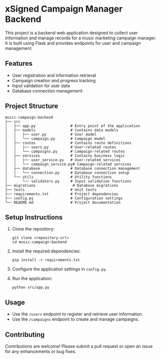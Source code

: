 # xSigned Campaign Manager Backend

This project is a backend web application designed to collect user information and manage records for a music marketing campaign manager. It is built using Flask and provides endpoints for user and campaign management.

## Features

- User registration and information retrieval
- Campaign creation and progress tracking
- Input validation for user data
- Database connection management

## Project Structure

```
music-campaign-backend
├── src
│   ├── app.py                # Entry point of the application
│   ├── models                # Contains data models
│   │   ├── user.py           # User model
│   │   └── campaign.py       # Campaign model
│   ├── routes                # Contains route definitions
│   │   ├── users.py          # User-related routes
│   │   └── campaigns.py      # Campaign-related routes
│   ├── services              # Contains business logic
│   │   ├── user_service.py   # User-related services
│   │   └── campaign_service.py# Campaign-related services
│   ├── database              # Database connection management
│   │   └── connection.py     # Database connection setup
│   └── utils                 # Utility functions
│       └── validators.py     # Input validation functions
├── migrations                 # Database migrations
├── tests                     # Unit tests
├── requirements.txt          # Project dependencies
├── config.py                 # Configuration settings
└── README.md                 # Project documentation
```

## Setup Instructions

1. Clone the repository:
   ```
   git clone <repository-url>
   cd music-campaign-backend
   ```

2. Install the required dependencies:
   ```
   pip install -r requirements.txt
   ```

3. Configure the application settings in `config.py`.

4. Run the application:
   ```
   python src/app.py
   ```

## Usage

- Use the `/users` endpoint to register and retrieve user information.
- Use the `/campaigns` endpoint to create and manage campaigns.

## Contributing

Contributions are welcome! Please submit a pull request or open an issue for any enhancements or bug fixes.
